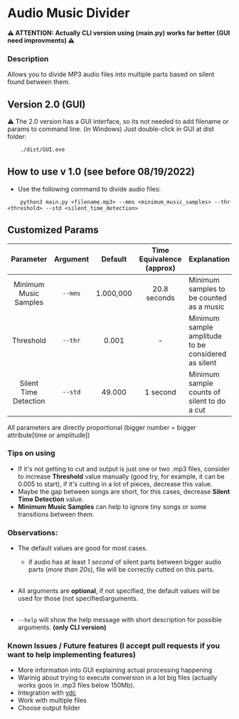 # Audio Music Divider

**⚠ ATTENTION: Actually CLI version using (main.py) works far better (GUI need improvments) ⚠**

### Description

Allows you to divide MP3 audio files into multiple parts based on silent found between them.

## Version 2.0 (GUI)

⚠ The 2.0 version has a GUI interface, so its not needed to add filename or params to command line. (in Windows) Just double-click in GUI at dist folder:
```bash
    ./dist/GUI.exe
```

## How to use v 1.0 (see before 08/19/2022)

- Use the following command to divide audio files:

```
    python3 main.py <filename.mp3> --mms <minimum_music_samples> --thr <threshold> --std <silent_time_detection>
```
## Customized Params

| Parameter             | Argument |    Default       | Time Equivalence (approx)  |Explanation |
|:---------------------:|:--------:|:----------------:|:-----------------:|:------------|
| Minimum Music Samples | ``--mms``    |    1.000,000 |  20.8 seconds     | Minimum samples to be counted as a music  |
| Threshold             | ``--thr``    |     0.001    |     -             | Minimum sample amplitude to be considered as silent |
| Silent Time Detection | ``--std``    |     49.000   |   1 second        | Minimum sample counts of silent to do a cut  |

All parameters are directly proportional (bigger number =  bigger attribute[time or amplitude])

### Tips on using

- If it's not getting to cut and output is just one or two .mp3 files, consider to increase **Threshold** value manually (good try, for example, it can be 0.005 to start), if it's cutting in a lot of pieces, decrease this value.
- Maybe the gap between songs are short, for this cases, decrease **Silent Time Detection** value.
- **Minimum Music Samples** can help to ignore tiny songs or some transitions between them.

### Observations: 
- The default values are good for most cases.
    - if audio has at least _1 second_ of silent parts between bigger audio parts (_more than 20s_), file will be correctly cutted on this parts.
    </br></br>
- All arguments are **optional**, if not specified, the default values will be used for those (not specified)arguments.
</br></br>

- ``--help`` will show the help message with short description for possible arguments. **(only CLI version)**

### Known Issues / Future features (I accept pull requests if you want to help implementing features)
- More information into GUI explaining actual processing happening
- Warinig about trying to execute conversion in a lot big files (actually works goos in .mp3 files below 150Mb).
- Integration with [ydc](https://github.com/vilelalabs/ydc)
- Work with multiple files
- Choose output folder
